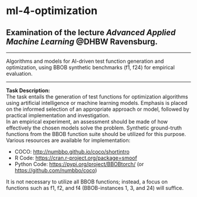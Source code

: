 # ml-4-optimization
<h2>Examination of the lecture <i>Advanced Applied Machine Learning</i> @DHBW Ravensburg.</h2>

---
Algorithms and models for AI-driven test function generation and optimization, using BBOB synthetic benchmarks (f1, f24) for empirical evaluation.

---
**Task Description:**<br>
The task entails the generation of test functions for optimization algorithms using artificial intelligence or machine learning models. Emphasis is placed on the informed selection of an appropriate approach or model, followed by practical implementation and investigation.<br>
In an empirical experiment, an assessment should be made of how effectively the chosen models solve the problem. Synthetic ground-truth functions from the BBOB function suite should be utilized for this purpose.<br>
Various resources are available for implementation:
- COCO: http://numbbo.github.io/coco/shortintro
- R Code: https://cran.r-project.org/package=smoof
- Python Code: https://pypi.org/project/BBOBtorch/ (or https://github.com/numbbo/coco)
  
It is not necessary to utilize all BBOB functions; instead, a focus on functions such as f1, f2, and f4 (BBOB-instances 1, 3, and 24) will suffice.
